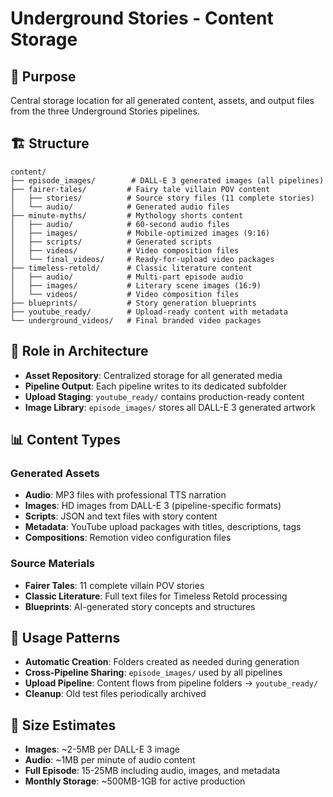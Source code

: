 # Underground Stories - Content Storage

## 📁 Purpose
Central storage location for all generated content, assets, and output files from the three Underground Stories pipelines.

## 🏗️ Structure
```
content/
├── episode_images/        # DALL-E 3 generated images (all pipelines)
├── fairer-tales/         # Fairy tale villain POV content
│   ├── stories/          # Source story files (11 complete stories)
│   └── audio/            # Generated audio files
├── minute-myths/         # Mythology shorts content  
│   ├── audio/            # 60-second audio files
│   ├── images/           # Mobile-optimized images (9:16)
│   ├── scripts/          # Generated scripts
│   ├── videos/           # Video composition files
│   └── final_videos/     # Ready-for-upload video packages
├── timeless-retold/      # Classic literature content
│   ├── audio/            # Multi-part episode audio
│   ├── images/           # Literary scene images (16:9)
│   └── videos/           # Video composition files
├── blueprints/           # Story generation blueprints
├── youtube_ready/        # Upload-ready content with metadata
└── underground_videos/   # Final branded video packages
```

## 🔧 Role in Architecture
- **Asset Repository**: Centralized storage for all generated media
- **Pipeline Output**: Each pipeline writes to its dedicated subfolder
- **Upload Staging**: `youtube_ready/` contains production-ready content
- **Image Library**: `episode_images/` stores all DALL-E 3 generated artwork

## 📊 Content Types

### **Generated Assets**
- **Audio**: MP3 files with professional TTS narration
- **Images**: HD images from DALL-E 3 (pipeline-specific formats)
- **Scripts**: JSON and text files with story content
- **Metadata**: YouTube upload packages with titles, descriptions, tags
- **Compositions**: Remotion video configuration files

### **Source Materials**
- **Fairer Tales**: 11 complete villain POV stories
- **Classic Literature**: Full text files for Timeless Retold processing
- **Blueprints**: AI-generated story concepts and structures

## 🚀 Usage Patterns
- **Automatic Creation**: Folders created as needed during generation
- **Cross-Pipeline Sharing**: `episode_images/` used by all pipelines
- **Upload Pipeline**: Content flows from pipeline folders → `youtube_ready/`
- **Cleanup**: Old test files periodically archived

## 📏 Size Estimates
- **Images**: ~2-5MB per DALL-E 3 image  
- **Audio**: ~1MB per minute of audio content
- **Full Episode**: 15-25MB including audio, images, and metadata
- **Monthly Storage**: ~500MB-1GB for active production